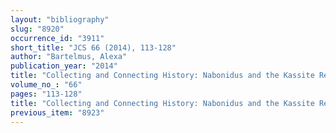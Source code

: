 ```yaml
---
layout: "bibliography"
slug: "8920"
occurrence_id: "3911"
short_title: "JCS 66 (2014), 113-128"
author: "Bartelmus, Alexa"
publication_year: "2014"
title: "Collecting and Connecting History: Nabonidus and the Kassite Rebuilding of E(ul)maš of (Ištar)-Annunītu in Sippar-Annunītu"
volume_no_: "66"
pages: "113-128"
title: "Collecting and Connecting History: Nabonidus and the Kassite Rebuilding of E(ul)maš of (Ištar)-Annunītu in Sippar-Annunītu"
previous_item: "8923"
---
```

